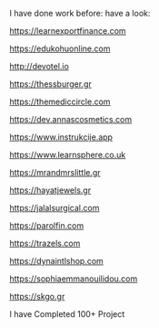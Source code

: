 I have done work before: have a look:

https://learnexportfinance.com

https://edukohuonline.com

http://devotel.io

https://thessburger.gr

https://themediccircle.com

https://dev.annascosmetics.com

https://www.instrukcije.app

https://www.learnsphere.co.uk

https://mrandmrslittle.gr

https://hayatjewels.gr

https://jalalsurgical.com

https://parolfin.com

https://trazels.com

https://dynaintlshop.com

https://sophiaemmanouilidou.com

https://skgo.gr

I have Completed 100+ Project
